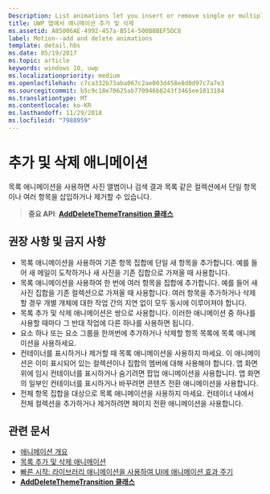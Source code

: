 ```yaml
---
Description: List animations let you insert or remove single or multiple items from a collection, such as a photo album or a list of search results.
title: UWP 앱에서 애니메이션 추가 및 삭제
ms.assetid: A85006AE-4992-457a-B514-500B8BEF5DC8
label: Motion--add and delete animations
template: detail.hbs
ms.date: 05/19/2017
ms.topic: article
keywords: windows 10, uwp
ms.localizationpriority: medium
ms.openlocfilehash: c7ca332b73aba067c2ae003d458e8d0d97c7a7e3
ms.sourcegitcommit: b5c9c18e70625ab770946b8243f3465ee1013184
ms.translationtype: MT
ms.contentlocale: ko-KR
ms.lasthandoff: 11/29/2018
ms.locfileid: "7988959"
---
```

# <a name="add-and-delete-animations"></a>추가 및 삭제 애니메이션



목록 애니메이션을 사용하면 사진 앨범이나 검색 결과 목록 같은 컬렉션에서 단일 항목이나 여러 항목을 삽입하거나 제거할 수 있습니다.

> **중요 API**: [**AddDeleteThemeTransition 클래스**](https://msdn.microsoft.com/library/windows/apps/br243048)


## <a name="dos-and-donts"></a>권장 사항 및 금지 사항


-   목록 애니메이션을 사용하여 기존 항목 집합에 단일 새 항목을 추가합니다. 예를 들어 새 메일이 도착하거나 새 사진을 기존 집합으로 가져올 때 사용합니다.
-   목록 애니메이션을 사용하여 한 번에 여러 항목을 집합에 추가합니다. 예를 들어 새 사진 집합을 기존 컬렉션으로 가져올 때 사용합니다. 여러 항목을 추가하거나 삭제할 경우 개별 개체에 대한 작업 간의 지연 없이 모두 동시에 이루어져야 합니다.
-   목록 추가 및 삭제 애니메이션은 쌍으로 사용합니다. 이러한 애니메이션 중 하나를 사용할 때마다 그 반대 작업에 다른 하나를 사용하면 됩니다.
-   요소 하나 또는 요소 그룹을 한꺼번에 추가하거나 삭제할 항목 목록에 목록 애니메이션을 사용하세요.
-   컨테이너를 표시하거나 제거할 때 목록 애니메이션을 사용하지 마세요. 이 애니메이션은 이미 표시되어 있는 컬렉션이나 집합의 멤버에 대해 사용해야 합니다. 앱 화면 위에 임시 컨테이너를 표시하거나 숨기려면 팝업 애니메이션을 사용합니다. 앱 화면의 일부인 컨테이너를 표시하거나 바꾸려면 콘텐츠 전환 애니메이션을 사용합니다.
-   전체 항목 집합을 대상으로 목록 애니메이션을 사용하지 마세요. 컨테이너 내에서 전체 컬렉션을 추가하거나 제거하려면 페이지 전환 애니메이션을 사용합니다.



## <a name="related-articles"></a>관련 문서

* [애니메이션 개요](https://msdn.microsoft.com/library/windows/apps/mt187350)
* [목록 추가 및 삭제 애니메이션](https://msdn.microsoft.com/library/windows/apps/xaml/jj649430)
* [빠른 시작: 라이브러리 애니메이션을 사용하여 UI에 애니메이션 효과 주기](https://msdn.microsoft.com/library/windows/apps/xaml/hh452703)
* [**AddDeleteThemeTransition 클래스**](https://msdn.microsoft.com/library/windows/apps/br243048)

 

 




